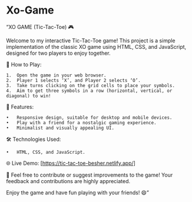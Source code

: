 # Xo-Game
“XO GAME (Tic-Tac-Toe) 🎮

Welcome to my interactive Tic-Tac-Toe game! This project is a simple implementation of the classic XO game using HTML, CSS, and JavaScript, designed for two players to enjoy together.

🚀 How to Play:

	1.	Open the game in your web browser.
	2.	Player 1 selects ‘X’, and Player 2 selects ‘O’.
	3.	Take turns clicking on the grid cells to place your symbols.
	4.	Aim to get three symbols in a row (horizontal, vertical, or diagonal) to win!

🔧 Features:

	•	Responsive design, suitable for desktop and mobile devices.
	•	Play with a friend for a nostalgic gaming experience.
	•	Minimalist and visually appealing UI.

🛠️ Technologies Used:

	•	HTML, CSS, and JavaScript.

🌐 Live Demo:
[https://tic-tac-toe-besher.netlify.app/]

📝 Feel free to contribute or suggest improvements to the game! Your feedback and contributions are highly appreciated.

Enjoy the game and have fun playing with your friends! 😄”
